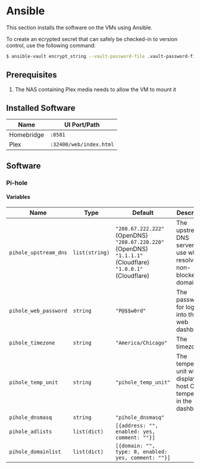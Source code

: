 # Ansible

This section installs the software on the VMs using Ansible.

To create an ecrypted secret that can safely be checked-in to version control, use the following command:

```bash
$ ansible-vault encrypt_string --vault-password-file .vault-password-file <string>
```

## Prerequisites

1. The NAS containing Plex media needs to allow the VM to mount it

## Installed Software

| Name | UI Port/Path |
| ---- | ------------ |
| Homebridge | `:8581` |
| Plex | `:32400/web/index.html` |

## Software

### Pi-hole

#### Variables

| Name | Type | Default | Description |
| ---- | ---- | ------- | ----------- |
| `pihole_upstream_dns` | `list(string)` | `"208.67.222.222"` (OpenDNS)<br>`"208.67.220.220"` (OpenDNS)<br>`"1.1.1.1"` (Cloudflare)<br>`"1.0.0.1"` (Cloudflare)| The upstream DNS servers to use when resolving non-blocked domains |
| `pihole_web_password` | `string` | `"P@$$w0rd"` | The password for logging into the web dashboard | 
| `pihole_timezone` | `string` | `"America/Chicago"` | The timezone |
| `pihole_temp_unit` | `string` | `"pihole_temp_unit"` | The temperature unit when displaying host CPU temperature in the dashboard |
| `pihole_dnsmasq` | `string` | `"pihole_dnsmasq"` | |
| `pihole_adlists` | `list(dict)` | `[{address: "", enabled: yes, comment: ""}]` | |
| `pihole_domainlist` | `list(dict)` | `[{domain: "", type: 0, enabled: yes, comment: ""}]` | |